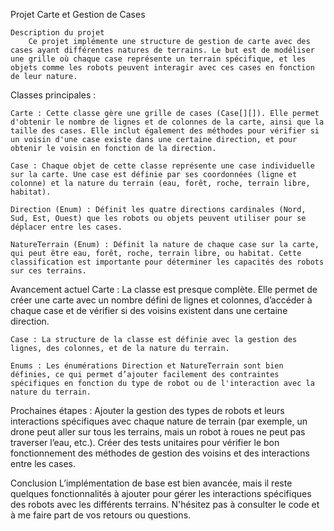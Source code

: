 Projet Carte et Gestion de Cases

    Description du projet
        Ce projet implémente une structure de gestion de carte avec des cases ayant différentes natures de terrains. Le but est de modéliser une grille où chaque case représente un terrain spécifique, et les objets comme les robots peuvent interagir avec ces cases en fonction de leur nature.

Classes principales :

    Carte : Cette classe gère une grille de cases (Case[][]). Elle permet d'obtenir le nombre de lignes et de colonnes de la carte, ainsi que la taille des cases. Elle inclut également des méthodes pour vérifier si un voisin d'une case existe dans une certaine direction, et pour obtenir le voisin en fonction de la direction.

    Case : Chaque objet de cette classe représente une case individuelle sur la carte. Une case est définie par ses coordonnées (ligne et colonne) et la nature du terrain (eau, forêt, roche, terrain libre, habitat).

    Direction (Enum) : Définit les quatre directions cardinales (Nord, Sud, Est, Ouest) que les robots ou objets peuvent utiliser pour se déplacer entre les cases.

    NatureTerrain (Enum) : Définit la nature de chaque case sur la carte, qui peut être eau, forêt, roche, terrain libre, ou habitat. Cette classification est importante pour déterminer les capacités des robots sur ces terrains.

Avancement actuel
    Carte : La classe est presque complète. Elle permet de créer une carte avec un nombre défini de lignes et colonnes, d’accéder à chaque case et de vérifier si des voisins existent dans une certaine direction.

    Case : La structure de la classe est définie avec la gestion des lignes, des colonnes, et de la nature du terrain.

    Enums : Les énumérations Direction et NatureTerrain sont bien définies, ce qui permet d’ajouter facilement des contraintes spécifiques en fonction du type de robot ou de l'interaction avec la nature du terrain.

Prochaines étapes :
    Ajouter la gestion des types de robots et leurs interactions spécifiques avec chaque nature de terrain (par exemple, un drone peut aller sur tous les terrains, mais un robot à roues ne peut pas traverser l’eau, etc.).
    Créer des tests unitaires pour vérifier le bon fonctionnement des méthodes de gestion des voisins et des interactions entre les cases.

Conclusion
    L’implémentation de base est bien avancée, mais il reste quelques fonctionnalités à ajouter pour gérer les interactions spécifiques des robots avec les différents terrains. N'hésitez pas à consulter le code et à me faire part de vos retours ou questions.